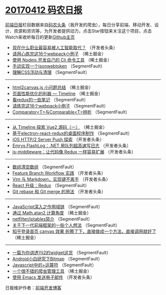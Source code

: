 # [20170412 码农日报](https://toutiao.qdkfweb.cn/date/2017/04/12)

[前端日报](https://qdkfweb.cn/c/news)栏目数据来自[码农头条](https://toutiao.qdkfweb.cn/)（我开发的爬虫），每日分享前端、移动开发、设计、资源和资讯等，为开发者提供动力，点击Star按钮来关注这个项目，点击Watch来收听每日的更新[Github主页](https://github.com/kujian/frontendDaily)
* [现在什么职业最容易被人工智能取代？](https://toutiao.qdkfweb.cn/34375.html) （开发者头条）
* [请用心练完这16个webpack小例子](https://toutiao.qdkfweb.cn/34325.html) （稀土掘金）
* [使用 Nodejs 开发自己的 Cli 命令工具](https://toutiao.qdkfweb.cn/34319.html) （稀土掘金）
* [手动实现一个jsonwebtoken](https://toutiao.qdkfweb.cn/34354.html) （SegmentFault）
* [理解CSS浮动与清理](https://toutiao.qdkfweb.cn/34359.html) （SegmentFault）

***
* [html2canvas.js 小问题总结](https://toutiao.qdkfweb.cn/34323.html) （稀土掘金）
* [页面性能优化的利器 — Timeline](https://toutiao.qdkfweb.cn/34326.html) （稀土掘金）
* [看redux的一些笔记](https://toutiao.qdkfweb.cn/34356.html) （SegmentFault）
* [请练完这16个webpack小例子](https://toutiao.qdkfweb.cn/34347.html) （SegmentFault）
* [Comparator&lt;T&gt;与Comparable&lt;T&gt;辨析](https://toutiao.qdkfweb.cn/34360.html) （SegmentFault）

***
* [从 Timeline 探索 Vue2 源码（一）](https://toutiao.qdkfweb.cn/34321.html) （稀土掘金）
* [基于electron-react-redux的桌面程序制作](https://toutiao.qdkfweb.cn/34361.html) （SegmentFault）
* [iOS HTTP/2 Server Push 探索](https://toutiao.qdkfweb.cn/34383.html) （开发者头条）
* [Emrys.FlashLog：.NET 用队列超高速写日志](https://toutiao.qdkfweb.cn/34384.html) （开发者头条）
* [js-middleware：让代码像 Redux 一样容易扩展](https://toutiao.qdkfweb.cn/34378.html) （开发者头条）

***
* [数组清空数组](https://toutiao.qdkfweb.cn/34357.html) （SegmentFault）
* [Feature Branch Workflow 实践](https://toutiao.qdkfweb.cn/34389.html) （开发者头条）
* [Vim 与 Markdown，实现键不离手](https://toutiao.qdkfweb.cn/34390.html) （开发者头条）
* [React 升级：Redux](https://toutiao.qdkfweb.cn/34348.html) （SegmentFault）
* [Git rebase 和 Git merge 的用法](https://toutiao.qdkfweb.cn/34380.html) （开发者头条）

***
* [JavaScript深入之作用域链](https://toutiao.qdkfweb.cn/34349.html) （SegmentFault）
* [通过 Math.atan2 计算角度](https://toutiao.qdkfweb.cn/34322.html) （稀土掘金）
* [netfilter/iptables简介](https://toutiao.qdkfweb.cn/34362.html) （SegmentFault）
* [关于下一代前端框架的一些个人想法](https://toutiao.qdkfweb.cn/34352.html) （SegmentFault）
* [知乎登录首页 canvas 效果 折腾了下，直接做成一个方法，直接调用就好了](https://toutiao.qdkfweb.cn/34324.html) （稀土掘金）

***
* [一篇为你讲透Yii2的widget这货](https://toutiao.qdkfweb.cn/34353.html) （SegmentFault）
* [Android小白研究下Bitmap](https://toutiao.qdkfweb.cn/34364.html) （SegmentFault）
* [Javascript中的+运算符](https://toutiao.qdkfweb.cn/34355.html) （SegmentFault）
* [一个很不错的爬虫管理工具](https://toutiao.qdkfweb.cn/34327.html) （稀土掘金）
* [使用 Emacs 发送电子邮件](https://toutiao.qdkfweb.cn/34388.html) （开发者头条）

日报维护作者：[前端开发博客](https://qdkfweb.cn/) 